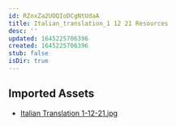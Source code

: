 ```yaml
---
id: RZnxZa2UOQIoDCgNtUdaA
title: Italian_translation_1 12 21 Resources
desc: ''
updated: 1645225706396
created: 1645225706396
stub: false
isDir: true
---
```

## Imported Assets
- [Italian Translation 1-12-21.jpg](/assets/italian-translation-1-12-21-LwNQkiwDVbRf.jpg)
